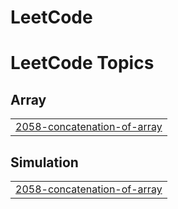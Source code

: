 # LeetCode
<!---LeetCode Topics Start-->
# LeetCode Topics
## Array
|  |
| ------- |
| [2058-concatenation-of-array](https://github.com/manasajayasri/LeetCode/tree/master/2058-concatenation-of-array) |
## Simulation
|  |
| ------- |
| [2058-concatenation-of-array](https://github.com/manasajayasri/LeetCode/tree/master/2058-concatenation-of-array) |
<!---LeetCode Topics End-->